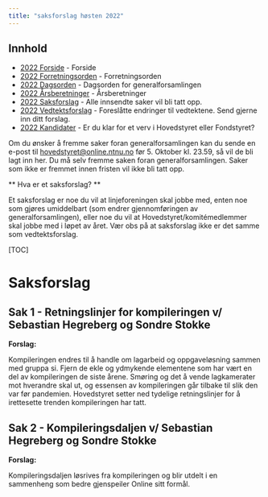```yaml
---
title: "saksforslag høsten 2022"
---
```


## Innhold  
* [2022 Forside](/generalforsamlingen/genfors2022h)   - Forside
* [2022 Forretningsorden](/generalforsamlingen/genfors2022h/forretningsorden) - Forretningsorden
* [2022 Dagsorden](/generalforsamlingen/genfors2022h/dagsorden) - Dagsorden for generalforsamlingen
* [2022 Årsberetninger](/generalforsamlingen/genfors2022h/aarsberetninger) - Årsberetninger
* [2022 Saksforslag](/generalforsamlingen/genfors2022h/saksforslag) - Alle innsendte saker vil bli tatt opp.
* [2022 Vedtektsforslag](/generalforsamlingen/genfors2022h/vedtekstforslag) - Foreslåtte endringer til vedtektene. Send gjerne inn ditt forslag.
* [2022 Kandidater](/generalforsamlingen/genfors2022h/valg) - Er du klar for et verv i Hovedstyret eller Fondstyret? 

Om du ønsker å fremme saker foran generalforsamlingen kan du sende en e-post til hovedstyret@online.ntnu.no før 5. Oktober kl. 23.59, så vil de bli lagt inn her. Du må selv fremme saken foran generalforsamlingen. Saker som ikke er fremmet innen fristen vil ikke bli tatt opp. 

** Hva er et saksforslag? **

Et saksforslag er noe du vil at linjeforeningen skal jobbe med, enten noe som gjøres umiddelbart (som endrer gjennomføringen av generalforsamlingen), eller noe du vil at Hovedstyret/komitémedlemmer skal jobbe med i løpet av året. Vær obs på at saksforslag ikke er det samme som vedtektsforslag.

[TOC]

# Saksforslag 

## Sak 1 - Retningslinjer for kompileringen v/ Sebastian Hegreberg og Sondre Stokke

**Forslag:**  

Kompileringen endres til å handle om lagarbeid og oppgaveløsning sammen med gruppa si. Fjern de ekle og ydmykende elementene som har vært en del av kompileringen de siste årene. Smøring og det å vende lagkamerater mot hverandre skal ut, og essensen av kompileringen går tilbake til slik den var før pandemien. Hovedstyret setter ned tydelige retningslinjer for å irettesette trenden kompileringen har tatt. 

## Sak 2 - Kompileringsdaljen v/ Sebastian Hegreberg og Sondre Stokke

**Forslag:**  

Kompileringsdaljen løsrives fra kompileringen og blir utdelt i en sammenheng som bedre gjenspeiler Online sitt formål.